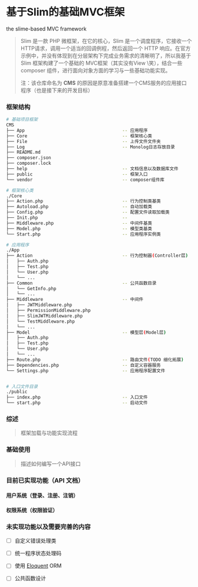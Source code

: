 # 基于Slim的基础MVC框架
the slime-based MVC framework



>Slim 是一款 PHP 微框架，在它的核心，Slim 是一个调度程序，它接收一个 HTTP请求，调用一个适当的回调例程，然后返回一个 HTTP 响应。在官方示例中，并没有体现到在分层架构下完成业务需求的清晰明了，所以我基于 Slim 框架构建了一个基础的 MVC框架（其实没有View \\笑），结合一些 composer 组件，进行面向对象方面的学习与一些基础功能实现。
>
>
>
>注：该仓库命名为 **CMS** 的原因是原意准备搭建一个CMS服务的应用接口程序（也是接下来的开发目标）





### 框架结构

```bash
# 基础项目框架
CMS
├── App										-- 应用程序
├── Core									-- 框架核心类
├── File									-- 上传文件文件夹
├── Log										-- Monolog日志存放目录
├── README.md									
├── composer.json	
├── composer.lock
├── help									-- 文档信息以及数据库文件
├── public									-- 框架入口
└── vendor									-- composer组件库

# 框架核心类
./Core
├── Action.php								-- 行为控制类基类
├── Autoload.php							-- 自动加载类
├── Config.php								-- 配置文件读取加载类
├── Init.php								-- 
├── Middleware.php							-- 中间件基类
├── Model.php								-- 模型类基类
└── Start.php								-- 应用程序实例类

# 应用程序
./App
├── Action									-- 行为控制器(Controller层)
│   ├── Auth.php											
│   ├── Test.php
│   └── User.php
│   └── ...
├── Common									-- 公共函数目录
│   └── GetInfo.php
│   └── ...
├── Middleware								-- 中间件
│   ├── JWTMiddleware.php
│   ├── PermissionMiddleware.php
│   ├── SlimJWTMiddleware.php
│   └── TestMiddleware.php
│   └── ...
├── Model									-- 模型层(Model层)
│   ├── Auth.php
│   ├── Test.php
│   └── User.php
│   └── ...
├── Route.php								-- 路由文件(TODO 细化拓展)
├── Dependencies.php						-- 自定义容器服务
└── Settings.php							-- 应用程序配置文件


# 入口文件目录
./public
├── index.php								-- 入口文件
└── start.php								-- 启动文件
```

### 综述

> 框架加载与功能实现流程

### 基础使用

> 描述如何编写一个API接口

### 目前已实现功能（API 文档）

#### 用户系统（登录、注册、注销）

#### 权限系统（权限验证）



### 未实现功能以及需要完善的内容

- [ ] 自定义错误处理类
- [ ] 统一程序状态处理码
- [ ] 使用 [Eloquent](https://laravel.com/docs/5.1/eloquent) ORM
- [ ] 公共函数设计


